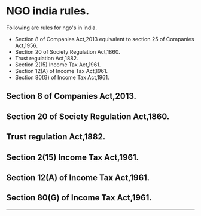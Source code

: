 # NGO india rules.

Following are rules for ngo's in india.

* Section 8 of Companies Act,2013 equivalent to section 25 of Companies Act,1956.
* Section 20 of Society Regulation Act,1860.
* Trust regulation Act,1882.
* Section 2(15) Income Tax Act,1961.  
* Section 12(A) of Income Tax Act,1961.
* Section 80(G) of Income Tax Act,1961.

## Section 8 of Companies Act,2013.

## Section 20 of Society Regulation Act,1860.

## Trust regulation Act,1882.

## Section 2(15) Income Tax Act,1961.

## Section 12(A) of Income Tax Act,1961.

## Section 80(G) of Income Tax Act,1961.


---

